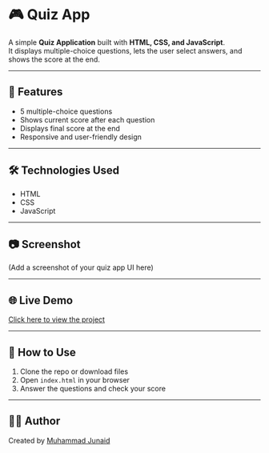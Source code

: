 # 🎮 Quiz App

A simple **Quiz Application** built with **HTML, CSS, and JavaScript**.  
It displays multiple-choice questions, lets the user select answers, and shows the score at the end.

---

## 🚀 Features
- 5 multiple-choice questions  
- Shows current score after each question  
- Displays final score at the end  
- Responsive and user-friendly design  

---

## 🛠️ Technologies Used
- HTML  
- CSS  
- JavaScript  

---

## 📷 Screenshot
(Add a screenshot of your quiz app UI here)

---

## 🌐 Live Demo
[Click here to view the project](https://your-username.github.io/quiz-app/)

---

## 📌 How to Use
1. Clone the repo or download files  
2. Open `index.html` in your browser  
3. Answer the questions and check your score  

---

## 👨‍💻 Author
Created by [Muhammad Junaid](https://github.com/junaid691)  
